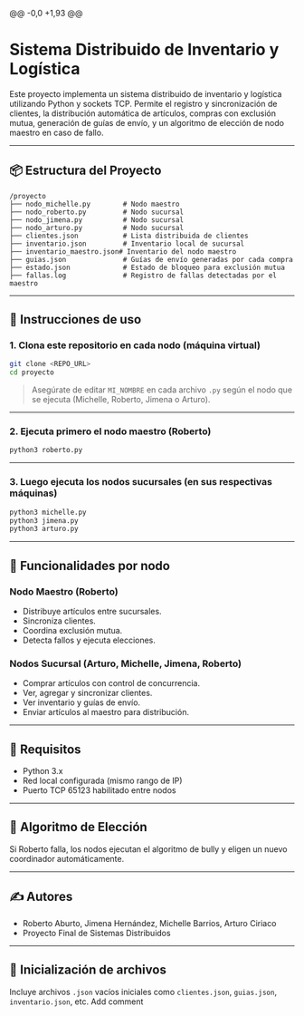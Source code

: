 @@ -0,0 +1,93 @@

# Sistema Distribuido de Inventario y Logística

Este proyecto implementa un sistema distribuido de inventario y logística utilizando Python y sockets TCP. Permite el registro y sincronización de clientes, la distribución automática de artículos, compras con exclusión mutua, generación de guías de envío, y un algoritmo de elección de nodo maestro en caso de fallo.

---

## 📦 Estructura del Proyecto

```
/proyecto
├── nodo_michelle.py        # Nodo maestro
├── nodo_roberto.py         # Nodo sucursal
├── nodo_jimena.py          # Nodo sucursal
├── nodo_arturo.py          # Nodo sucursal
├── clientes.json           # Lista distribuida de clientes
├── inventario.json         # Inventario local de sucursal
├── inventario_maestro.json# Inventario del nodo maestro
├── guias.json              # Guías de envío generadas por cada compra
├── estado.json             # Estado de bloqueo para exclusión mutua
├── fallas.log              # Registro de fallas detectadas por el maestro
```

---

## 🚀 Instrucciones de uso

### 1. Clona este repositorio en cada nodo (máquina virtual)

```bash
git clone <REPO_URL>
cd proyecto
```

> Asegúrate de editar `MI_NOMBRE` en cada archivo `.py` según el nodo que se ejecuta (Michelle, Roberto, Jimena o Arturo).

---

### 2. Ejecuta primero el nodo maestro (Roberto)

```bash
python3 roberto.py
```

---

### 3. Luego ejecuta los nodos sucursales (en sus respectivas máquinas)

```bash
python3 michelle.py
python3 jimena.py
python3 arturo.py
```

---

## 🧪 Funcionalidades por nodo

### Nodo Maestro (Roberto)
- Distribuye artículos entre sucursales.
- Sincroniza clientes.
- Coordina exclusión mutua.
- Detecta fallos y ejecuta elecciones.

### Nodos Sucursal (Arturo, Michelle, Jimena, Roberto)
- Comprar artículos con control de concurrencia.
- Ver, agregar y sincronizar clientes.
- Ver inventario y guías de envío.
- Enviar artículos al maestro para distribución.

---

## 📝 Requisitos
- Python 3.x
- Red local configurada (mismo rango de IP)
- Puerto TCP 65123 habilitado entre nodos

---

## 🔄 Algoritmo de Elección
Si Roberto falla, los nodos ejecutan el algoritmo de bully y eligen un nuevo coordinador automáticamente.

---

## ✍️ Autores
- Roberto Aburto, Jimena Hernández, Michelle Barrios, Arturo Ciriaco
- Proyecto Final de Sistemas Distribuidos

---

## 📁 Inicialización de archivos
Incluye archivos `.json` vacíos iniciales como `clientes.json`, `guias.json`, `inventario.json`, etc.
Add comment
